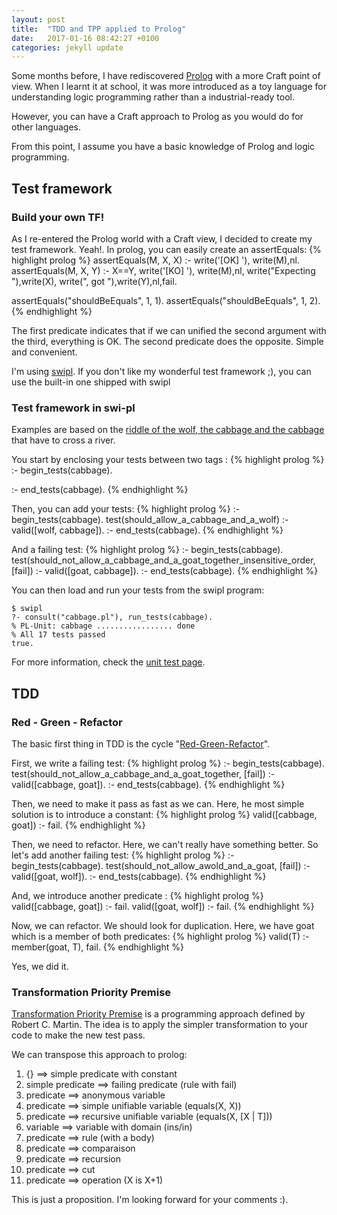 ```yaml
---
layout: post
title:  "TDD and TPP applied to Prolog"
date:   2017-01-16 08:42:27 +0100
categories: jekyll update
---
```

Some months before, I have rediscovered [Prolog][prolog] with a more Craft point of view. When I learnt it at school, it was more introduced as a toy language for understanding logic programming rather than a industrial-ready
tool.

However, you can have a Craft approach to Prolog as you would do for other 
languages.

From this point, I assume you have a basic knowledge of Prolog and logic 
programming.

## Test framework
### Build your own TF!

As I re-entered the Prolog world with a Craft view, I decided to create my test framework. Yeah!.
In prolog, you can easily create an assertEquals:
{% highlight prolog %}
assertEquals(M, X, X) :- write('[OK] '), write(M),nl.
assertEquals(M, X, Y) :- X\==Y,
	write('[KO] '), write(M),nl,
	write("Expecting "),write(X),
	write(", got "),write(Y),nl,fail.

assertEquals("shouldBeEquals", 1, 1).
assertEquals("shouldBeEquals", 1, 2).
{% endhighlight %}

The first predicate indicates that if we can unified the second argument with
the third, everything is OK. The second predicate does the opposite. Simple and 
convenient. 

I'm using [swipl][swipl]. If you don't like my wonderful test framework ;), 
you can use the built-in one shipped with swipl

### Test framework in swi-pl
Examples are based on the [riddle of the wolf, the cabbage and the cabbage][wolf-goat-cabbage] 
that have to cross a river.

You start by enclosing your tests between two tags : 
{% highlight prolog %}
:- begin_tests(cabbage).

:- end_tests(cabbage).
{% endhighlight %}

Then, you can add your tests:
{% highlight prolog %}
:- begin_tests(cabbage).
test(should_allow_a_cabbage_and_a_wolf) :-
  valid([wolf, cabbage]).
:- end_tests(cabbage).
{% endhighlight %}

And a failing test:
{% highlight prolog %}
:- begin_tests(cabbage).
test(should_not_allow_a_cabbage_and_a_goat_together_insensitive_order, [fail]) :-
  valid([goat, cabbage]).
:- end_tests(cabbage).
{% endhighlight %}

You can then load and run your tests from the swipl program:
```
$ swipl
?- consult("cabbage.pl"), run_tests(cabbage).
% PL-Unit: cabbage ................. done
% All 17 tests passed
true.
```

For more information, check the [unit test page][swipl-unit-test].

## TDD
### Red - Green - Refactor

The basic first thing in TDD is the cycle "[Red-Green-Refactor][red-green-refactor]". 

First, we write a failing test:
{% highlight prolog %}
:- begin_tests(cabbage).
test(should_not_allow_a_cabbage_and_a_goat_together, [fail]) :- 
  valid([cabbage, goat]).
:- end_tests(cabbage).
{% endhighlight %}

Then, we need to make it pass as fast as we can. Here, he most simple 
solution is to introduce a constant:
{% highlight prolog %}
valid([cabbage, goat]) :- fail.
{% endhighlight %}

Then, we need to refactor. Here, we can't really have something better.
So let's add another failing test:
{% highlight prolog %}
:- begin_tests(cabbage).
test(should_not_allow_awold_and_a_goat, [fail]) :- 
  valid([goat, wolf]).
:- end_tests(cabbage).
{% endhighlight %}

And, we introduce another predicate :
{% highlight prolog %}
valid([cabbage, goat]) :- fail.
valid([goat, wolf]) :- fail.
{% endhighlight %}

Now, we can refactor. We should look for duplication. Here, we have goat
which is a member of both predicates:
{% highlight prolog %}
valid(T) :- member(goat, T), fail.
{% endhighlight %}

Yes, we did it.

### Transformation Priority Premise
[Transformation Priority Premise][tpp] is a programming approach defined by 
Robert C. Martin. The idea is to apply the simpler transformation to your code
to make the new test pass.

We can transpose this approach to prolog:
1. {} ==> simple predicate with constant
2. simple predicate ==> failing predicate (rule with fail)
3. predicate ==> anonymous variable
4. predicate ==> simple unifiable variable (equals(X, X))
5. predicate ==> recursive unifiable variable (equals(X, [X | T]))
6. variable  ==> variable with domain (ins/in)
7. predicate ==> rule (with a body)
8. predicate ==> comparaison
9. predicate ==> recursion
10. predicate ==> cut
11. predicate ==> operation (X is X+1)

This is just a proposition. I'm looking forward for your comments :).

[prolog]:             https://en.wikipedia.org/wiki/Prolog
[swipl]:              http://www.swi-prolog.org/
[swipl-unit-test]:    http://www.swi-prolog.org/pldoc/doc_for?object=section(%27packages/plunit.html%27)
[red-green-refactor]: http://blog.cleancoder.com/uncle-bob/2014/12/17/TheCyclesOfTDD.html
[wolf-goat-cabbage]:  http://britton.disted.camosun.bc.ca/jbwolfgoat.htm
[tpp]:                https://8thlight.com/blog/uncle-bob/2013/05/27/TheTransformationPriorityPremise.html